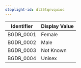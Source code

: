 ```yaml
---
stoplight-id: dl35tqnvquioc
---
```


Identifier  |  Display Value
------------|---------------
BGDR_0001   |  Female
BGDR_0002   |  Male
BGDR_0003   |  Not Known
BGDR_0004   |  Unisex